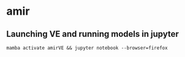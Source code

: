 # amir

## Launching VE and running models in jupyter
```
mamba activate amirVE && jupyter notebook --browser=firefox
```

